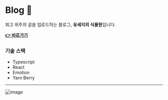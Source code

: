 # Blog 🌱

회고 위주의 글을 업로드하는 블로그, **유세지의 식물원**입니다.

**[👉 바로가기](https://blog-usageness.vercel.app/)**

### 기술 스택

- Typescript
- React
- Emotion
- Yarn Berry

---

![image](https://user-images.githubusercontent.com/28296575/198838771-84438140-d95a-4899-b5bc-35cbaa92184a.png)
